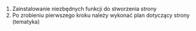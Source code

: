 1. Zainstalowanie niezbędnych funkcji do stworzenia strony
2. Po zrobieniu pierwszego kroku należy wykonać plan dotyczący strony (tematyka) 
